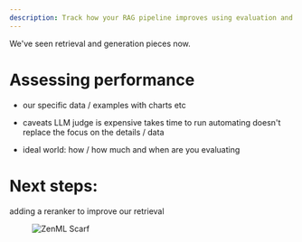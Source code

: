 ```yaml
---
description: Track how your RAG pipeline improves using evaluation and metrics.
---
```


We've seen retrieval and generation pieces now.

# Assessing performance

- our specific data / examples with charts etc
- caveats
LLM judge is expensive
takes time to run
automating doesn't replace the focus on the details / data

- ideal world: how / how much and when are you evaluating

# Next steps:

adding a reranker to improve our retrieval

<figure><img src="https://static.scarf.sh/a.png?x-pxid=f0b4f458-0a54-4fcd-aa95-d5ee424815bc" alt="ZenML Scarf"><figcaption></figcaption></figure>
